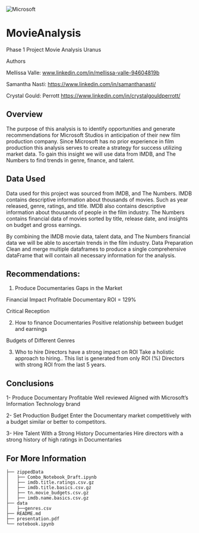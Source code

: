 ![Microsoft](https://i.blogs.es/e9b4c6/microsoftstudios/1366_2000.jpg)
# MovieAnalysis

Phase 1 Project Movie Analysis  Uranus

Authors

Mellissa Valle: www.linkedin.com/in/mellissa-valle-94604819b

Samantha Nasti: https://www.linkedin.com/in/samanthanasti/

Crystal Gould: Perrott https://www.linkedin.com/in/crystalgouldperrott/  

## Overview
The purpose of this analysis is to identify opportunities and generate recommendations for Microsoft Studios in anticipation of their new film production company.
Since Microsoft has no prior experience in film production this analysis serves to create a strategy for success utilizing market data. To gain this insight we will use data from IMDB, and The Numbers to find trends in genre, finance, and talent.
 
## Data Used
Data used for this project was sourced from IMDB, and The Numbers.
IMDB contains descriptive information about thousands of movies. Such as year released, genre, ratings, and title. IMDB also contains descriptive information about thousands of people in the film industry. 
The Numbers contains financial data of movies sorted by title, release date, and insights on budget and gross earnings.

By combining the IMDB movie data, talent data, and The Numbers financial data we will be able to ascertain trends in the film industry.
Data Preparation
Clean and merge multiple dataframes to produce a single comprehensive dataFrame that will contain all necessary information for the analysis.


## Recommendations:
1) Produce Documentaries
Gaps in the Market

Financial Impact
Profitable
Documentary ROI = 129%

Critical Reception 

2) How to finance Documentaries
Positive relationship between budget and earnings

Budgets of Different Genres

3) Who to hire
Directors have a strong impact on ROI
Take a holistic approach to hiring.. This list is generated from only ROI (%)
 Directors with strong ROI from the last 5 years.

## Conclusions

1- Produce Documentary
Profitable
Well reviewed
Aligned with Microsoft’s Information Technology brand

2- Set Production Budget 
Enter the Documentary market competitively with a budget similar or better to competitors.

3- Hire Talent With a Strong History
Documentaries Hire directors with a strong history of high ratings in Documentaries 

## For More Information

```
├── zippedData
│   ├── Combo_Notebook_Draft.ipynb
│   ├── imdb.title.ratings.csv.gz
│   ├── imdb.title.basics.csv.gz
│   ├── tn.movie_budgets.csv.gz
│   ├── imdb.name.basics.csv.gz
├── data
│   ├──genres.csv
├── README.md
├── presentation.pdf
└── notebook.ipynb
```



